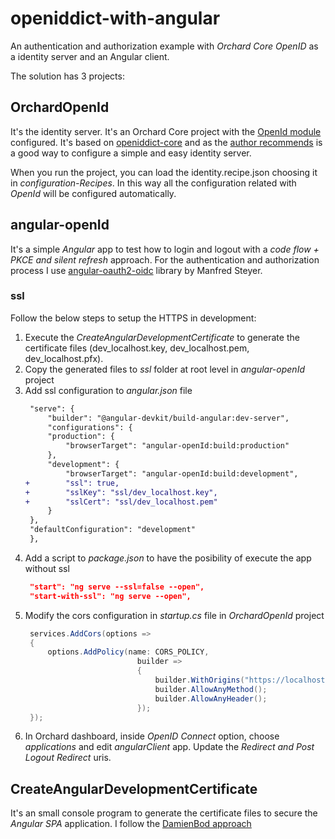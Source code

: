 # openiddict-with-angular

An authentication and authorization example with _Orchard Core OpenID_ as a identity server and an Angular client.

The solution has 3 projects:

## OrchardOpenId

It's the identity server. 
It's an Orchard Core project with the [OpenId module](https://docs.orchardcore.net/en/dev/docs/reference/modules/OpenId/) configured.
It's based on [openiddict-core](https://github.com/openiddict/openiddict-core) and as the [author recommends](https://github.com/openiddict/openiddict-core#i-want-something-simple-and-easy-to-configure) is a good way to configure a simple and easy identity server.

When you run the project, you can load the identity.recipe.json choosing it in _configuration-Recipes_. In this way all the configuration related with _OpenId_ will be configured automatically.

## angular-openId

It's a simple _Angular_ app to test how to login and logout with a _code flow + PKCE and silent refresh_ approach.
For the authentication and authorization process I use [angular-oauth2-oidc](https://github.com/manfredsteyer/angular-oauth2-oidc) library by Manfred Steyer.

### ssl

Follow the below steps to setup the HTTPS in development:

1. Execute the _CreateAngularDevelopmentCertificate_ to generate the certificate files (dev_localhost.key, dev_localhost.pem, dev_localhost.pfx).
2. Copy the generated files to _ssl_ folder at root level in _angular-openId_ project
3. Add ssl configuration to _angular.json_ file
   ``` diff
    "serve": {
        "builder": "@angular-devkit/build-angular:dev-server",
        "configurations": {
        "production": {
            "browserTarget": "angular-openId:build:production"
        },
        "development": {
            "browserTarget": "angular-openId:build:development",
   +        "ssl": true,
   +        "sslKey": "ssl/dev_localhost.key",
   +        "sslCert": "ssl/dev_localhost.pem"
        }
    },
    "defaultConfiguration": "development"
    },
   ```
4. Add a script to _package.json_ to have the posibility of execute the app without ssl
   ``` json
    "start": "ng serve --ssl=false --open",
    "start-with-ssl": "ng serve --open",
   ```
5. Modify the cors configuration in _startup.cs_ file in _OrchardOpenId_ project
   ``` c#
    services.AddCors(options =>
    {
        options.AddPolicy(name: CORS_POLICY,
                            builder =>
                            {
                                builder.WithOrigins("https://localhost:4200");
                                builder.AllowAnyMethod();
                                builder.AllowAnyHeader();
                            });
    });
   ``` 
6. In Orchard dashboard, inside _OpenID Connect_ option, choose _applications_ and edit _angularClient_ app. Update the _Redirect and Post Logout Redirect_ uris.

## CreateAngularDevelopmentCertificate

It's an small console program to generate the certificate files to secure the _Angular SPA_ application.
I follow the [DamienBod approach](https://damienbod.com/2020/02/04/creating-certificates-in-net-core-for-vue-js-development-using-https/)